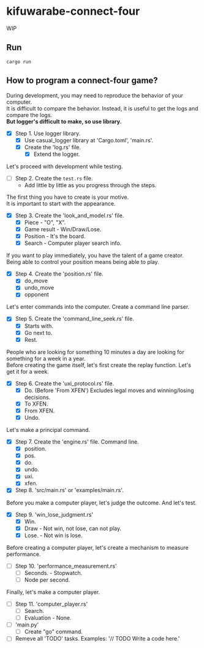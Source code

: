 # kifuwarabe-connect-four

WIP

## Run

```shell
cargo run
```

## How to program a connect-four game?

During development, you may need to reproduce the behavior of your computer.  
It is difficult to compare the behavior. Instead, it is useful to get the logs and compare the logs.  
**But logger's difficult to make, so use library.**  

* [x] Step 1. Use logger library.
  * [x] Use casual_logger library at 'Cargo.toml', 'main.rs'.
  * [x] Create the 'log.rs' file.
    * [x] Extend the logger.

Let's proceed with development while testing.  

* [ ] Step 2. Create the `test.rs` file.
  * Add little by little as you progress through the steps.  

The first thing you have to create is your motive.  
It is important to start with the appearance.  

* [x] Step 3. Create the 'look_and_model.rs' file.
  * [x] Piece - "O", "X".
  * [x] Game result - Win/Draw/Lose.
  * [x] Position - It's the board.
  * [x] Search - Computer player search info.

If you want to play immediately, you have the talent of a game creator.  
Being able to control your position means being able to play.  

* [x] Step 4. Create the 'position.rs' file.
  * [x] do_move
  * [x] undo_move
  * [x] opponent

Let's enter commands into the computer. Create a command line parser.  

* [x] Step 5. Create the 'command_line_seek.rs' file.
  * [x] Starts with.
  * [x] Go next to.
  * [x] Rest.

People who are looking for something 10 minutes a day are looking for something for a week in a year.  
Before creating the game itself, let's first create the replay function. Let's get it for a week.  

* [x] Step 6. Create the 'uxi_protocol.rs' file.
  * [x] Do. (Before 'From XFEN') Excludes legal moves and winning/losing decisions.
  * [x] To XFEN.
  * [x] From XFEN.
  * [x] Undo.

Let's make a principal command.  

* [x] Step 7. Create the 'engine.rs' file. Command line.
  * [x] position.
  * [x] pos.
  * [x] do.
  * [x] undo.
  * [x] uxi.
  * [x] xfen.
* [x] Step 8. 'src/main.rs' or 'examples/main.rs'.

Before you make a computer player, let's judge the outcome. And let's test.  

* [x] Step 9. 'win_lose_judgment.rs'
  * [x] Win.
  * [x] Draw - Not win, not lose, can not play.
  * [x] Lose. - Not win is lose.

Before creating a computer player, let's create a mechanism to measure performance.  

* [ ] Step 10. 'performance_measurement.rs'
  * [ ] Seconds. - Stopwatch.
  * [ ] Node per second.

Finally, let's make a computer player.  

* [ ] Step 11. 'computer_player.rs'
  * [ ] Search.
  * [ ] Evaluation - None.
* [ ] 'main.py'
  * [ ] Create "go" command.
* [ ] Remeve all 'TODO' tasks. Examples: '// TODO Write a code here.'
